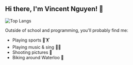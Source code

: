 ## Hi there, I'm Vincent Nguyen! 👋
![Top Langs](https://github-readme-stats.vercel.app/api/top-langs/?username=vinny-nguyen&layout=compact)

Outside of school and programming, you'll probably find me:
- Playing sports 🏉🏋️
- Playing music & sing 🎹🎸
- Shooting pictures 📸
- Biking around Waterloo 🚵
<!--
**vinny-nguyen/vinny-nguyen** is a ✨ _special_ ✨ repository because its `README.md` (this file) appears on your GitHub profile.

Here are some ideas to get you started:

- 🔭 I’m currently working on ...
- 🌱 I’m currently learning ...
- 👯 I’m looking to collaborate on ...
- 🤔 I’m looking for help with ...
- 💬 Ask me about ...
- 📫 How to reach me: ...
- 😄 Pronouns: ...
- ⚡ Fun fact: ...
-->

